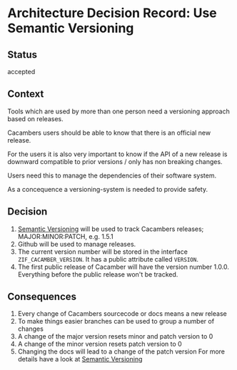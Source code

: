 # Architecture Decision Record: Use Semantic Versioning

## Status
accepted

## Context
Tools which are used by more than one person need a versioning approach based on releases. 

Cacambers users should be able to know that there is an official new release.

For the users it is also very important to know if the API of a new release is downward compatible to prior versions / only has non breaking changes.

Users need this to manage the dependencies of their software system.

As a concequence a versioning-system is needed to provide safety.

## Decision
1. [Semantic Versioning](https://semver.org/) will be used to track Cacambers releases; MAJOR:MINOR:PATCH, e.g. 1.5.1
1. Github will be used to manage releases.
1. The current version number will be stored in the interface `ZIF_CACAMBER_VERSION`. It has a public attribute called `VERSION`.
1. The first public release of Cacamber will have the version number 1.0.0. Everything before the public
release won't be tracked.

## Consequences
1. Every change of Cacambers sourcecode or docs means a new release
1. To make things easier branches can be used to group a number of changes
1. A change of the major version resets minor and patch version to 0
1. A change of the minor version resets patch version to 0
1. Changing the docs will lead to a change of the patch version
For more details have a look at [Semantic Versioning](https://semver.org/)
